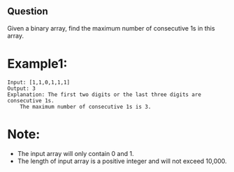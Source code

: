 ## Question

Given a binary array, find the maximum number of consecutive 1s in this array.

# Example1:
```
Input: [1,1,0,1,1,1]
Output: 3
Explanation: The first two digits or the last three digits are consecutive 1s.
    The maximum number of consecutive 1s is 3.
```
# Note:
- The input array will only contain 0 and 1.
- The length of input array is a positive integer and will not exceed 10,000.
